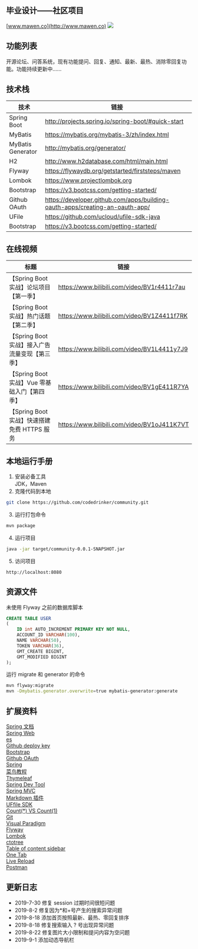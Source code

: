 ## 毕业设计——社区项目
[www.mawen.co](http://www.mawen.co)
![](https://imgkr.cn-bj.ufileos.com/aa5c5b72-0164-4bca-9100-2f4e7f6f0eef.png)

## 功能列表  
开源论坛、问答系统，现有功能提问、回复、通知、最新、最热、消除零回复功能。功能持续更新中…… 

## 技术栈
|  技术   |  链接   |
| --- | --- |
|  Spring Boot   |  http://projects.spring.io/spring-boot/#quick-start   |
|   MyBatis  |  https://mybatis.org/mybatis-3/zh/index.html   |
|   MyBatis Generator  |  http://mybatis.org/generator/   |
|   H2  |   http://www.h2database.com/html/main.html  |
|   Flyway  |   https://flywaydb.org/getstarted/firststeps/maven  |
|Lombok| https://www.projectlombok.org |
|Bootstrap|https://v3.bootcss.com/getting-started/|
|Github OAuth|https://developer.github.com/apps/building-oauth-apps/creating-an-oauth-app/|
|UFile|https://github.com/ucloud/ufile-sdk-java|
|Bootstrap|https://v3.bootcss.com/getting-started/|

## 在线视频
|  标题   |  链接   |
| --- | --- |
|  【Spring Boot 实战】论坛项目【第一季】   |  https://www.bilibili.com/video/BV1r4411r7au  |
|  【Spring Boot 实战】热门话题【第二季】 |  https://www.bilibili.com/video/BV1Z4411f7RK  |
|  【Spring Boot 实战】接入广告流量变现【第三季】  | https://www.bilibili.com/video/BV1L4411y7J9  |
|  【Spring Boot 实战】Vue 零基础入门【第四季】  |   https://www.bilibili.com/video/BV1gE411R7YA |
|  【Spring Boot 实战】快速搭建免费 HTTPS 服务  |   https://www.bilibili.com/video/BV1oJ411K7VT  |

## 本地运行手册
1. 安装必备工具  
JDK，Maven
2. 克隆代码到本地
```sh
git clone https://github.com/codedrinker/community.git
````
3. 运行打包命令
```sh
mvn package
```
4. 运行项目  
```sh
java -jar target/community-0.0.1-SNAPSHOT.jar
```
5. 访问项目
```
http://localhost:8080
```


## 资源文件
未使用 Flyway 之前的数据库脚本
```sql
CREATE TABLE USER
(
    ID int AUTO_INCREMENT PRIMARY KEY NOT NULL,
    ACCOUNT_ID VARCHAR(100),
    NAME VARCHAR(50),
    TOKEN VARCHAR(36),
    GMT_CREATE BIGINT,
    GMT_MODIFIED BIGINT
);
```
运行 migrate 和 generator 的命令
```bash
mvn flyway:migrate
mvn -Dmybatis.generator.overwrite=true mybatis-generator:generate
```

## 扩展资料
[Spring 文档](https://spring.io/guides)    
[Spring Web](https://spring.io/guides/gs/serving-web-content/)   
[es](https://elasticsearch.cn/explore)    
[Github deploy key](https://developer.github.com/v3/guides/managing-deploy-keys/#deploy-keys)    
[Bootstrap](https://v3.bootcss.com/getting-started/)    
[Github OAuth](https://developer.github.com/apps/building-oauth-apps/creating-an-oauth-app/)    
[Spring](https://docs.spring.io/spring-boot/docs/2.0.0.RC1/reference/htmlsingle/#boot-features-embedded-database-support)    
[菜鸟教程](https://www.runoob.com/mysql/mysql-insert-query.html)    
[Thymeleaf](https://www.thymeleaf.org/doc/tutorials/3.0/usingthymeleaf.html#setting-attribute-values)    
[Spring Dev Tool](https://docs.spring.io/spring-boot/docs/2.0.0.RC1/reference/htmlsingle/#using-boot-devtools)  
[Spring MVC](https://docs.spring.io/spring/docs/5.0.3.RELEASE/spring-framework-reference/web.html#mvc-handlermapping-interceptor)  
[Markdown 插件](http://editor.md.ipandao.com/)   
[UFfile SDK](https://github.com/ucloud/ufile-sdk-java)  
[Count(*) VS Count(1)](https://mp.weixin.qq.com/s/Rwpke4BHu7Fz7KOpE2d3Lw)  
[Git](https://git-scm.com/download)   
[Visual Paradigm](https://www.visual-paradigm.com)    
[Flyway](https://flywaydb.org/getstarted/firststeps/maven)  
[Lombok](https://www.projectlombok.org)    
[ctotree](https://www.octotree.io/)   
[Table of content sidebar](https://chrome.google.com/webstore/detail/table-of-contents-sidebar/ohohkfheangmbedkgechjkmbepeikkej)    
[One Tab](https://chrome.google.com/webstore/detail/chphlpgkkbolifaimnlloiipkdnihall)    
[Live Reload](https://chrome.google.com/webstore/detail/livereload/jnihajbhpnppcggbcgedagnkighmdlei/related)  
[Postman](https://chrome.google.com/webstore/detail/coohjcphdfgbiolnekdpbcijmhambjff)

## 更新日志
- 2019-7-30 修复 session 过期时间很短问题   
- 2019-8-2 修复因为*和+号产生的搜索异常问题  
- 2019-8-18 添加首页按照最新、最热、零回复排序  
- 2019-8-18 修复搜索输入 ? 号出现异常问题
- 2019-8-22 修复图片大小限制和提问内容为空问题
- 2019-9-1 添加动态导航栏
